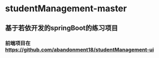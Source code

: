 # studentManagement-master
## 基于若依开发的springBoot的练习项目
### 前端项目在 https://github.com/abandonment18/studentManagement-ui
